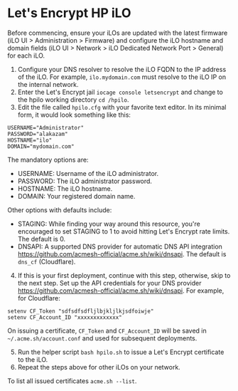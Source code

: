 # Let's Encrypt HP iLO 
Before commencing, ensure your iLOs are updated with the latest firmware (iLO UI > Administration > Firmware) and configure the iLO hostname and domain fields (iLO UI > Network > iLO Dedicated Network Port > General) for each iLO.

1. Configure your DNS resolver to resolve the iLO FQDN to the IP address of the iLO. For example, `ilo.mydomain.com` must resolve to the iLO IP on the internal network.
2. Enter the Let's Encrypt jail `iocage console letsencrypt` and change to the hpilo working directory `cd /hpilo`.
3. Edit the file called `hpilo.cfg` with your favorite text editor. In its minimal form, it would look something like this:
```
USERNAME="Administrator"
PASSWORD="alakazam"
HOSTNAME="ilo"
DOMAIN="mydomain.com"
```
The mandatory options are:
- USERNAME: Username of the iLO administrator.
- PASSWORD: The iLO administrator password.
- HOSTNAME: The iLO hostname.
- DOMAIN:   Your registered domain name.

Other options with defaults include:
- STAGING:  While finding your way around this resource, you're encouraged to set STAGING to 1 to avoid hitting Let's Encrypt rate limits. The default is 0.
- DNSAPI:   A supported DNS provider for automatic DNS API integration https://github.com/acmesh-official/acme.sh/wiki/dnsapi. The default is `dns_cf` (Cloudflare).
4. If this is your first deployment, continue with this step, otherwise, skip to the next step. Set up the API credentials for your DNS provider https://github.com/acmesh-official/acme.sh/wiki/dnsapi. For example, for Cloudflare:
```
setenv CF_Token "sdfsdfsdfljlbjkljlkjsdfoiwje"
setenv CF_Account_ID "xxxxxxxxxxxxx"
```
On issuing a certificate, `CF_Token` and `CF_Account_ID` will be saved in `~/.acme.sh/account.conf` and used for subsequent deployments.

5. Run the helper script `bash hpilo.sh` to issue a Let's Encrypt certificate to the iLO.
6. Repeat the steps above for other iLOs on your network.

To list all issued certificates `acme.sh --list`.



